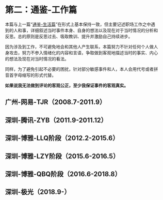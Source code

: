 # 第二：通鉴-工作篇

本篇与上一篇“[通鉴-生活篇](../chapter1/)”在形式上基本保持一致，但主要记述职场工作之中遇到的人和事，详细叙述当时事件本身、自身的想法以及现在对于当时情况的分析和反思。总的原则是反思过去、吸取教训、提升并激励自己持续进步。

因为涉及到工作，不可避免地会和其他人产生联系，本篇努力不针对任何个人做人身攻击，努力不参入情绪化的内容和言语，争取做到客观地描述当时的事实、内心的想法及现在对当时情况的看法。

同样，为了避免引起不必要的困扰，针对部分敏感事件和人，本人会用代号或者拼音首字母缩写的形式代替。

**如果说我无法做到评论的客观公正，至少我保证事件的客观真实。**

## 广州-网易-TJR（2008.7-2011.9）

## 深圳-腾讯-ZYB（2011.9-2011.12）

## 深圳-博雅-LLQ阶段（2012.2-2015.6）

## 深圳-博雅-LZY阶段（2015.6-2016.5）

## 深圳-博雅-QBQ阶段（2016.6-2018.8）

## 深圳-极光（2018.9-）

